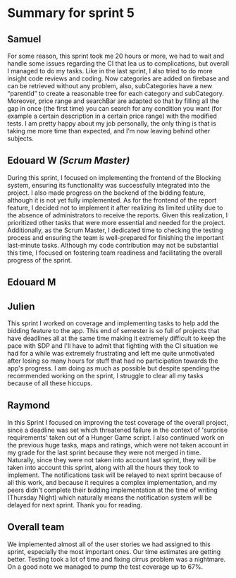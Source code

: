 # Summary for sprint 5

## Samuel

For some reason, this sprint took me 20 hours or more, we had to wait and handle some issues
regarding the CI that lea us to complications, but overall I managed to do my tasks. Like in the
last sprint, I also tried to do more insight code reviews and coding.
Now categories are added on firebase and can be retrieved without any problem, also,
subCategories have a new “parentId” to create a reasonable tree for each category and
subCategory.
Moreover, price range and searchBar are adapted so that by filling all the gap in once (the first
time) you can search for any condition you want (for example a certain description in a certain
price range) with the modified tests.
I am pretty happy about my job personally, the only thing is that is taking me more time than
expected, and I’m now leaving behind other subjects.


## Edouard **W** _(Scrum Master)_

During this sprint, I focused on implementing the frontend of the Blocking system, ensuring its functionality was successfully integrated into the project. 
I also made progress on the backend of the bidding feature, although it is not yet fully implemented. 
As for the frontend of the report feature, I decided not to implement it after realizing its limited utility due to the absence of administrators to receive the reports. 
Given this realization, I prioritized other tasks that were more essential and needed for the project. Additionally, as the Scrum Master, 
I dedicated time to checking the testing process and ensuring the team is well-prepared for finishing the important last-minute tasks.
Although my code contribution may not be substantial this time, I focused on fostering team readiness and facilitating the overall progress of the sprint.


## Edouard **M** 




## Julien

This sprint I worked on coverage and implementing tasks to help add the bidding feature to the app. This end of semester is so full of projects that have deadlines all at the same time making it extremely difficult 
to keep the pace with SDP and I'll have to admit that fighting with the CI situation we had for a while was extremely frustrating and left me quite 
unmotivated after losing so many hours for stuff that had no participation towards the app's progress. 
I am doing as much as possible but despite spending the recommended working on the sprint, I struggle to clear all my tasks because of all these hiccups.


## Raymond

In this Sprint I focused on improving the test coverage of the overall project, since a deadline was set which threatened failure in the context of 'surprise requirements' taken out of a Hunger Game script. 
I also continued work on the previous huge tasks, maps and ratings, which were not taken account in my grade for the last sprint because they were not merged in time. 
Naturally, since they were not taken into account last sprint, they will be taken into account this sprint, along with all the hours they took to implement. The notifications task will be relayed to next sprint because of all this work, 
and because it requires a complex implementation, and my peers didn't complete their bidding implementation at the time of writing (Thursday Night) which naturally means the notification system will be delayed for next sprint. Thank you for reading.


## Overall team

We implemented almost all of the user stories we had assigned to this sprint, especially the most important ones.
Our time estimates are getting better. Testing took a lot of time and fixing cirrus problem was a nightmare.
On a good note we managed to pump the test coverage up to 67%.

